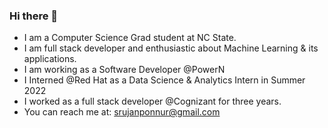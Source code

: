 ### Hi there 👋
- I am a Computer Science Grad student at NC State.
- I am full stack developer and enthusiastic about Machine Learning & its applications.
- I am working as a Software Developer @PowerN
- I Interned @Red Hat as a Data Science & Analytics Intern in Summer 2022
- I worked as a full stack developer @Cognizant for three years.
- You can reach me at: srujanponnur@gmail.com

<!--
**srujanponnur/srujanponnur** is a ✨ _special_ ✨ repository because its `README.md` (this file) appears on your GitHub profile.

Here are some ideas to get you started:

- 🔭 I’m currently working on ...
- 🌱 I’m currently learning ...
- 👯 I’m looking to collaborate on ...
- 🤔 I’m looking for help with ...
- 💬 Ask me about ...
- 📫 How to reach me: srujanponnur@gmail.com
- 😄 Pronouns: ...
- ⚡ Fun fact: ...
-->
